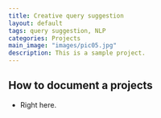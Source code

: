 ```yaml
---
title: Creative query suggestion
layout: default
tags: query suggestion, NLP
categories: Projects
main_image: "images/pic05.jpg"
description: This is a sample project.
---
```


## How to document a projects
* Right here.

